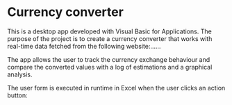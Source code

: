 # Currency converter

This is a desktop app developed with Visual Basic for Applications. The purpose of the project is to create a currency converter that works with real-time data fetched from the following website:......

The app allows the user to track the currency exchange behaviour and compare the converted values with a log of estimations and a graphical analysis.

The user form is executed in runtime in Excel when the user clicks an action button:






